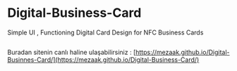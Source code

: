 # Digital-Business-Card
Simple UI ,  Functioning Digital Card Design for NFC Business Cards


<img src="https://raw.githubusercontent.com/Mezaak/Digital-Businnes-Card/main/digital-businnes-card.png" alt="">

Buradan sitenin canlı haline ulaşabilirsiniz : 
[https://mezaak.github.io/Digital-Businnes-Card/](https://mezaak.github.io/Digital-Business-Card/)
